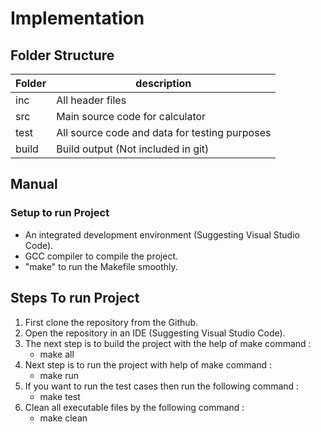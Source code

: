 # Implementation
## Folder Structure
 | Folder | 	description | 
 ---- | --- | 
 | inc | 	All header files | 
 | src	 | Main source code for calculator | 
 | test	 | All source code and data for testing purposes | 
 | build	 | Build output (Not included in git) | 
 
## Manual
### Setup to run Project
- An integrated development environment (Suggesting Visual Studio Code).
- GCC compiler to compile the project.
- "make" to run the Makefile smoothly.

## Steps To run Project
1. First clone the repository from the Github.
2. Open the repository in an IDE (Suggesting Visual Studio Code).
3. The next step is to build the project with the help of make command :
   - make all
4. Next step is to run the project with help of make command :
   - make run
5. If you want to run the test cases then run the following command :
   - make test
6. Clean all executable files by the following command :
   - make clean
